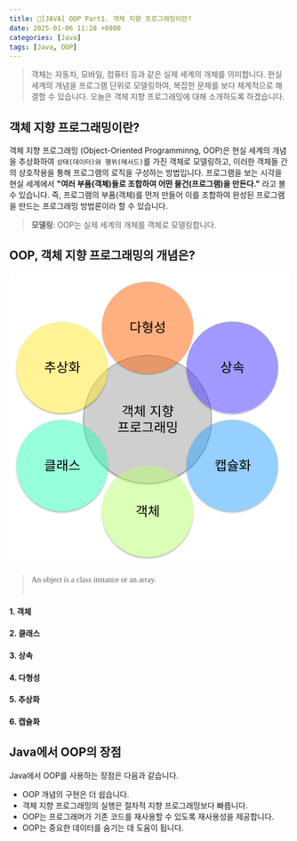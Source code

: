 ```yaml
---
title: 💬[JAVA] OOP Part1. 객체 지향 프로그래밍이란? 
date: 2025-01-06 11:28 +0900
categories: [Java]
tags: [Java, OOP]
---
```


> 객체는 자동차, 모바일, 컴퓨터 등과 같은 실제 세계의 개체를 의미합니다. 현실 세계의 개념을 프로그램 단위로 모델링하여, 복잡한 문제를 보다 체계적으로 해결할 수 있습니다. 오늘은 객체 지향 프로그래밍에 대해 소개하도록 하겠습니다. 

## 객체 지향 프로그래밍이란? 

객체 지향 프로그래밍 (Object-Oriented Programminng, OOP)은 현실 세계의 개념을 추상화하여 `상태(데이터)와 행위(메서드)`를 가진 객체로 모델링하고, 이러한 객체들 간의 상호작용을 통해 프로그램의 로직을 구성하는 방법입니다. 프로그램을 보는 시각을 현실 세계에서 **"여러 부품(객쳬)들로 조합하여 어떤 물건(프로그램)을 만든다."** 라고 볼 수 있습니다. 즉, 프로그램의 부품(객체)를 먼저 만들어 이를 조합하여 완성된 프로그램을 만드는 프로그래밍 방법론이라 할 수 있습니다. 

> **모델링**: OOP는 실제 세계의 개체를 객체로 모델링합니다.




## OOP, 객체 지향 프로그래밍의 개념은? 

![oops_concept](https://github.com/Euihyunee/euihyunee.github.io/blob/main/_posts/img/oops_concept.png?raw=true)

<blockquote data-ke-style="style1"><span style="font-family: 'Noto Serif KR';">An object is a class instance or an array.<br><br></span></blockquote>

#### 1. 객체 



#### 2. 클래스 

#### 3. 상속

#### 4. 다형성 

#### 5. 추상화

#### 6. 캡슐화 

## Java에서 OOP의 장점

Java에서 OOP를 사용하는 장점은 다음과 같습니다. 

- OOP 개념의 구현은 더 쉽습니다. 
- 객체 지향 프로그래밍의 실행은 절차적 지향 프로그래밍보다 빠릅니다. 
- OOP는 프로그래머가 기존 코드를 재사용할 수 있도록 재사용성을 제공합니다.
- OOP는 중요한 데이터를 숨기는 데 도움이 됩니다. 


